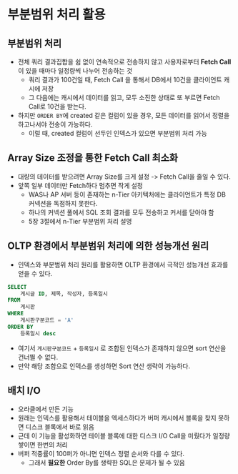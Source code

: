 # 부분범위 처리 활용

## 부분범위 처리

- 전체 쿼리 결과집합을 쉼 없이 연속적으로 전송하지 않고 사용자로부터 **Fetch Call** 이 있을 때마다 일정량씩 나누어 전송하는 것
    - 쿼리 결과가 100건일 때, Fetch Call 을 통해서 DB에서 10건을 클라이언트 캐시에 저장
    - 그 다음에는 캐시에서 데이터를 읽고, 모두 소진한 상태로 또 부르면 Fetch Call로 10건을 받는다.
- 하지만 `ORDER BY`에 created 같은 컬럼이 있을 경우, 모든 데이터를 읽어서 정렬을 하고나서야 전송이 가능하다.
    - 이럴 때, created 컬럼이 선두인 인덱스가 있으면 부분범위 처리 가능

## Array Size 조정을 통한 Fetch Call 최소화

- 대량의 데이터를 받으려면 Array Size를 크게 설정 -> Fetch Call을 줄일 수 있다.
- 앞쪽 일부 데이터만 Fetch하다 멈추면 작게 설정
    - WAS나 AP 서버 등이 존재하는 n-Tier 아키텍처에는 클라이언트가 특정 DB 커넥션을 독점하지 못한다.
    - 하나의 커넥션 풀에서 SQL 조회 결과를 모두 전송하고 커서를 닫아야 함
    - 5장 3절에서 n-Tier 부분범위 처리 설명

## OLTP 환경에서 부분범위 처리에 의한 성능개선 원리

- 인덱스와 부분범위 처리 원리를 활용하면 OLTP 환경에서 극적인 성능개선 효과를 얻을 수 있다.

```sql
SELECT
    게시글 ID, 제목, 작성자, 등록일시
FROM
    게시판
WHERE
    게시판구분코드 = 'A'
ORDER BY
    등록일시 desc
```

- 여기서 `게시판구분코드` + `등록일시` 로 조합된 인덱스가 존재하지 않으면 sort 연산을 건너띌 수 없다.
- 만약 해당 조합으로 인덱스를 생성하면 Sort 연산 생략이 가능하다.

## 배치 I/O

- 오라클에서 만든 기능
- 원래는 인덱스를 활용해서 테이블을 엑세스하다가 버퍼 캐시에서 블록을 찾지 못하면 디스크 블록에서 바로 읽음
- 근데 이 기능을 활성화하면 테이블 블록에 대한 디스크 I/O Call을 미뤘다가 일정량 쌓이면 한번의 처리
- 버퍼 적중률이 100퍼가 아니면 인덱스 정렬 순서와 다를 수 있다.
    - 그래서 **필요한** Order By를 생략한 SQL은 문제가 될 수 있음